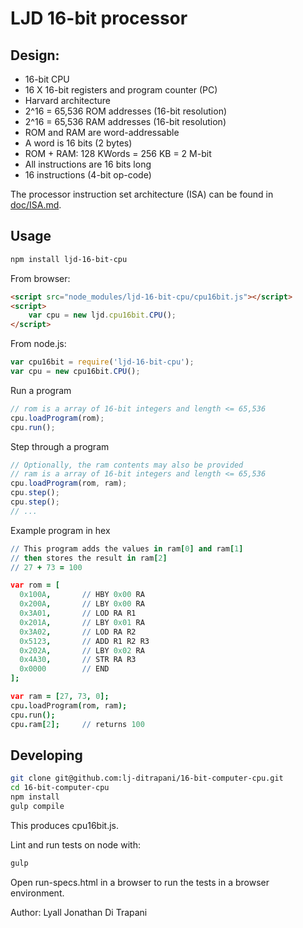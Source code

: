 LJD 16-bit processor
====================

Design:
-------

- 16-bit CPU
- 16 X 16-bit registers and program counter (PC)
- Harvard architecture
- 2^16 = 65,536 ROM addresses (16-bit resolution)
- 2^16 = 65,536 RAM addresses (16-bit resolution)
- ROM and RAM are word-addressable
- A word is 16 bits (2 bytes)
- ROM + RAM:  128 KWords = 256 KB = 2 M-bit
- All instructions are 16 bits long
- 16 instructions (4-bit op-code)

The processor instruction set architecture (ISA) can be found in
[doc/ISA.md](doc/ISA.md).


Usage
-----

```bash
npm install ljd-16-bit-cpu
```

From browser:

```html
<script src="node_modules/ljd-16-bit-cpu/cpu16bit.js"></script>
<script>
    var cpu = new ljd.cpu16bit.CPU();
</script>
```

From node.js:

```javascript
var cpu16bit = require('ljd-16-bit-cpu');
var cpu = new cpu16bit.CPU();
```

Run a program

```javascript
// rom is a array of 16-bit integers and length <= 65,536
cpu.loadProgram(rom);
cpu.run();
```

Step through a program

```javascript
// Optionally, the ram contents may also be provided
// ram is a array of 16-bit integers and length <= 65,536
cpu.loadProgram(rom, ram);
cpu.step();
cpu.step();
// ...
```

Example program in hex

```coffeescript
// This program adds the values in ram[0] and ram[1]
// then stores the result in ram[2]
// 27 + 73 = 100

var rom = [
  0x100A,       // HBY 0x00 RA
  0x200A,       // LBY 0x00 RA
  0x3A01,       // LOD RA R1
  0x201A,       // LBY 0x01 RA
  0x3A02,       // LOD RA R2
  0x5123,       // ADD R1 R2 R3
  0x202A,       // LBY 0x02 RA
  0x4A30,       // STR RA R3
  0x0000        // END
];

var ram = [27, 73, 0];
cpu.loadProgram(rom, ram);
cpu.run();
cpu.ram[2];     // returns 100
```

Developing
----------

```bash
git clone git@github.com:lj-ditrapani/16-bit-computer-cpu.git
cd 16-bit-computer-cpu
npm install
gulp compile
```

This produces cpu16bit.js.

Lint and run tests on node with:

```bash
gulp
```

Open run-specs.html in a browser to run the tests in a browser environment.


Author:  Lyall Jonathan Di Trapani

